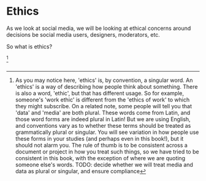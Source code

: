 # Ethics

As we look at social media, we will be looking at ethical concerns around decisions be social media users, designers, moderators, etc.

So what is ethics?

[^word_use_guidelines]

[^word_use_guidelines]: As you may notice here, 'ethics' is, by convention, a singular word. An 'ethics' is a way of describing how people think about something. There is also a word, 'ethic', but that has different usage. So for example, someone's 'work ethic' is different from the 'ethics of work' to which they might subscribe. On a related note, some people will tell you that 'data' and 'media' are both plural. These words come from Latin, and those word forms are indeed plural in Latin! But we are using English, and conventions vary as to whether these terms should be treated as grammatically plural or singular. You will see variation in how people use these forms in your studies (and perhaps even in this book!), but it should not alarm you. The rule of thumb is to be consistent across a document or project in how you treat such things, so we have tried to be consistent in this book, with the exception of where we are quoting someone else's words. TODO: decide whether we will treat media and data as plural or singular, and ensure compliance


```{tableofcontents}
```
